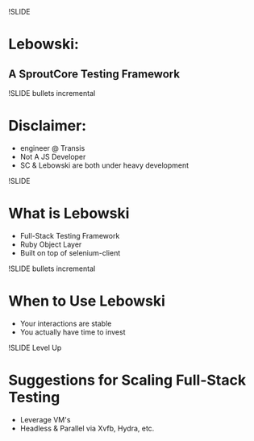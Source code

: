!SLIDE 
# Lebowski:
## A SproutCore Testing Framework

!SLIDE bullets incremental
# Disclaimer:
* engineer @ Transis
* Not A JS Developer
* SC & Lebowski are both under heavy development

!SLIDE
# What is Lebowski
* Full-Stack Testing Framework
* Ruby Object Layer
* Built on top of selenium-client

!SLIDE bullets incremental
# When to Use Lebowski
* Your interactions are stable
* You actually have time to invest

!SLIDE Level Up
# Suggestions for Scaling Full-Stack Testing
* Leverage VM's
* Headless & Parallel via Xvfb, Hydra, etc.
